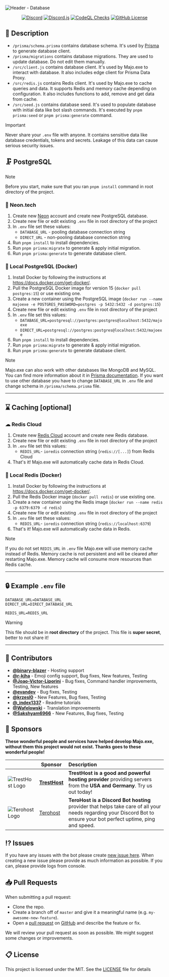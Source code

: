 ![Header - Database](https://github.com/IgorKowalczyk/majo.exe/assets/49127376/1c77665d-a599-4aa2-ae04-b4f7c2e810c9)

<p align="center">
 <a href="https://majoexe.xyz/server"><img src="https://img.shields.io/discord/695282860399001640?color=%234552ef&logo=discord&label=Discord&style=flat&logoColor=fff" alt="Discord" /></a>
 <a href="https://www.npmjs.com/package/discord.js"><img src="https://img.shields.io/badge/Discord.js-v14-%234552ef?style=flat&logo=npm&logoColor=fff" alt="Discord.js" /></a>
 <a href="https://majoexe.xyz/"><img src="https://img.shields.io/github/actions/workflow/status/igorkowalczyk/majo.exe/codeql-analysis.yml?branch=master&style=flat&label=CodeQL&logo=github&color=%234552ef" alt="CodeQL Checks" /></a>
 <a href="https://majoexe.xyz"><img src="https://img.shields.io/github/license/igorkowalczyk/majo.exe?style=flat&;logo=github&label=License&color=%234552ef" alt="GitHub License" /></a>
</p>

## 📝 Description

- `/prisma/schema.prisma` contains database schema. It's used by [Prisma](https://www.prisma.io/) to generate database client.
- `/prisma/migrations` contains database migrations. They are used to update database. Do not edit them manually.
- `/src/client.js` contains database client. It's used by Majo.exe to interact with database. It also includes edge client for Prisma Data Proxy.
- `/src/redis.js` contains Redis client. It's used by Majo.exe to cache queries and data. It supports Redis and memory cache depending on configuration. It also includes functions to add, remove and get data from cache.
- `/src/seed.js` contains database seed. It's used to populate database with initial data like bot slash commands. It's executed by `pnpm prisma:seed` or `pnpm prisma:generate` command.

> [!IMPORTANT]
> Never share your `.env` file with anyone. It contains sensitive data like database credentials, tokens and secrets. Leakage of this data can cause serious security issues.

## 🗜️ PostgreSQL

> [!NOTE]
> Before you start, make sure that you ran `pnpm install` command in root directory of the project.

### 🐘 Neon.tech

1. Create new [Neon](https://neon.tech/) account and create new PostgreSQL database.
2. Create new file or edit existing `.env` file in root directory of the project
3. In `.env` file set these values:
   - `DATABASE_URL` - pooling database connection string
   - `DIRECT_URL` - non-pooling database connection string
4. Run `pnpm install` to install dependencies.
5. Run `pnpm prisma:migrate` to generate & apply initial migration.
6. Run `pnpm prisma:generate` to generate database client.

### 🐳 Local PostgreSQL (Docker)

1. Install Docker by following the instructions at https://docs.docker.com/get-docker/.
2. Pull the PostgreSQL Docker image for version 15 (`docker pull postgres:15`) or use existing one.
3. Create a new container using the PostgreSQL image (`docker run --name majoexe -e POSTGRES_PASSWORD=postgres -p 5432:5432 -d postgres:15`)
4. Create new file or edit existing `.env` file in root directory of the project
5. In `.env` file set this values:
   - `DATABASE_URL=postgresql://postgres:postgres@localhost:5432/majoexe`
   - `DIRECT_URL=postgresql://postgres:postgres@localhost:5432/majoexe`
6. Run `pnpm install` to install dependencies.
7. Run `pnpm prisma:migrate` to generate & apply initial migration.
8. Run `pnpm prisma:generate` to generate database client.

> [!NOTE]
> Majo.exe can also work with other databases like MongoDB and MySQL. You can find more information about it in [Prisma documentation](https://www.prisma.io/docs/concepts/database-connectors). If you want to use other database you have to change `DATABASE_URL` in `.env` file and change schema in `/prisma/schema.prisma` file.

---

## ⌛ Caching [optional]

### ☁ Redis Cloud

1. Create new [Redis Cloud](https://app.redislabs.com/) account and create new Redis database.
2. Create new file or edit existing `.env` file in root directory of the project
3. In `.env` file set this values:
   - `REDIS_URL`- `ioredis` connection string (`redis://[...]`) from Redis Cloud
4. That's it! Majo.exe will automatically cache data in Redis Cloud.

### 🐳 Local Redis (Docker)

1. Install Docker by following the instructions at https://docs.docker.com/get-docker/.
2. Pull the Redis Docker image (`docker pull redis`) or use existing one.
3. Create a new container using the Redis image (`docker run --name redis -p 6379:6379 -d redis`)
4. Create new file or edit existing `.env` file in root directory of the project
5. In `.env` file set these values:
   - `REDIS_URL`- `ioredis` connection string (`redis://localhost:6379`)
6. That's it! Majo.exe will automatically cache data in Redis.

> [!NOTE]
> If you do not set `REDIS_URL` in `.env` file Majo.exe will use memory cache instead of Redis. Memory cache is not persistent and will be cleared after restarting Majo.exe. Memory cache will consume more resources than Redis cache.

---

## 🔒 Example `.env` file

```
DATABASE_URL=DATABASE_URL
DIRECT_URL=DIRECT_DATABASE_URL

REDIS_URL=REDIS_URL
```

> [!WARNING]
> This file should be in **root directory** of the project. This file is **super secret**, better to not share it!

---

## 📝 Contributors

- [**@binary-blazer**](https://github.com/binary-blazer) - Hosting support
- [**@r-kjha**](https://github.com/r-kjha) - Emoji config support, Bug fixes, New features, Testing
- [**@Joao-Victor-Liporini**](https://github.com/Joao-Victor-Liporini) - Bug fixes, Command handler improvements, Testing, New features
- [**@evandev**](https://github.com/xefew) - Bug fixes, Testing
- [**@krzesl0**](https://github.com/krzesl0) - New Features, Bug fixes, Testing
- [**@\_index1337**](https://github.com/index1337) - Readme tutorials
- [**@Wafelowski**](https://github.com/HeavyWolfPL) - Translation improvements
- [**@Sakshyam6966**](https://github.com/Sakshyam6966) - New Features, Bug fixes, Testing

## 💝 Sponsors

**These wonderful people and services have helped develop Majo.exe, without them this project would not exist. Thanks goes to these wonderful people!**

|                                                                                                                                                             | Sponsor                                                             | Description                                                                                                                                                         |
| ----------------------------------------------------------------------------------------------------------------------------------------------------------- | ------------------------------------------------------------------- | :------------------------------------------------------------------------------------------------------------------------------------------------------------------ |
| ![TrestHost Logo](https://media.discordapp.net/attachments/1016532713173426297/1137629737334870038/tresthost.png?width=112&height=112)                      | [**TrestHost**](https://dash.tresthost.me/register?ref=majonez.exe) | **TrestHost is a good and powerful hosting provider** providing servers from the **USA and Germany**. Try us out today!                                             |
| ![Terohost Logo](https://media.discordapp.net/attachments/905722570286960650/1139902959308783677/943e2f13a56ed86da3bfd4ffcbd5094e.png?width=112&height=112) | [Terohost](https://my.terohost.com/aff.php?aff=17)                  | **TeroHost is a Discord Bot hosting** provider that helps take care of all your needs regarding your Discord Bot to ensure your bot perfect uptime, ping and speed. |

## ⁉️ Issues

If you have any issues with the bot please create [new issue here](https://github.com/igorkowalczyk/majo.exe/issues).
When creating a new issue please provide as much information as possible. If you can, please provide logs from console.

## 📥 Pull Requests

When submitting a pull request:

- Clone the repo.
- Create a branch off of `master` and give it a meaningful name (e.g. `my-awesome-new-feature`).
- Open a [pull request](https://github.com/igorkowalczyk/majo.exe/pulls) on [GitHub](https://github.com) and describe the feature or fix.

We will review your pull request as soon as possible. We might suggest some changes or improvements.

## 📋 License

This project is licensed under the MIT. See the [LICENSE](https://github.com/igorkowalczyk/majo.exe/blob/master/license.md) file for details
